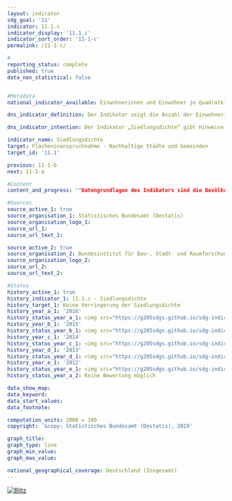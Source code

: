 ```yaml
---                   
layout: indicator                   
sdg_goal: '11'                   
indicator: 11.1.c                   
indicator_display: '11.1.c'                   
indicator_sort_order: '11-1-c'                   
permalink: /11-1-c/                   

#                   
reporting_status: complete                   
published: true                   
data_non_statistical: false                   


#Metadata                   
national_indicator_available: Einwohnerinnen und Einwohner je Quadratkilometer Siedlungs- und Verkehrsfläche                   

dns_indicator_definition: Der Indikator zeigt die Anzahl der Einwohnerinnen und Einwohner je Quadratkilometer Siedlungs- und Verkehrsfläche.                   

dns_indicator_intention: Der Indikator „Siedlungsdichte“ gibt Hinweise auf die Effizienz der Siedlungsflächennutzung. Ziel der Bundesregierung ist es, durch flächensparende Maßnahmen beim Neubau und bei der Innenentwicklung wie der Reduzierung von Wohnungs- und Gewerbeleerstand sowie Nachverdichtungen und Erhöhung der Baudichte der Verringerung der Siedlungsdichte entgegenzuwirken.                   

indicator_name: Siedlungsdichte                   
target: Flächeninanspruchnahme - Nachhaltige Städte und Gemeinden                   
target_id: '11.1'                   

previous: 11-1-b                   
next: 11-2-a                   

#Content                    
content_and_progress: ""Datengrundlagen des Indikators sind die Bevölkerungszahlen und die Flächenerhebung nach Art der tatsächlichen Nutzung des Statistischen Bundesamtes. Bei den Bevölkerungsdaten ergab sich durch den Zensus 2011 ein Sprung in den Zeitreihen, weshalb Vergleiche nur bis zum Jahr 2010 und ab dem Jahr 2011 sinnvoll zu interpretieren sind. Bei der Flächenerhebung nach Art der tatsächlichen Nutzung fand im Jahr 2016 eine methodische Anpassung der Erhebungsgrundlage statt, sodass ein Vergleich der Daten ab 2016 mit den Vorjahren nur eingeschränkt möglich ist. Um die Daten dennoch vergleichen zu können, wurden die jeweiligen Werte ausgehend vom Zensus 2011 und der Veränderung der Flächenerhebung im Jahr 2016 zurückgerechnet. Die Unterscheidung zwischen „ländlich“ und „nicht ländlich“ basiert auf einer Typisierung des Thünen-Instituts. Sie ordnet Landkreisen und kreisfreien Städten – auf Basis räumlicher Merkmale wie „Siedlungsdichte“, „Anteil land- und forstwirtschaftlicher Fläche“ und „Lage zu den Zentren“ – einen Grad an „Ländlichkeit“ zu. Insofern spiegelt diese Klassifikation die Kreisebene wieder und trifft nur bedingt auf die Entwicklung kleinerer Einheiten wie Städte und Dörfer zu. Bei der Siedlungsdichte werden im Gegensatz zur Bevölkerungsdichte die Einwohnerinnen und Einwohner allein ins Verhältnis zur Siedlungs- und Verkehrsfläche gesetzt. Zur Siedlungsfläche zählen dabei neben Wohnbauflächen auch Flächen besonderer funktionaler Prägung (z. B. Krankenhäuser oder Schulen), Industrie- und Gewerbeflächen und Flächen mit gemischter Nutzung sowie Freiflächen (Parks, Grünanlagen und Gartenland). Somit führen nicht nur eine Veränderung der Einwohnerzahl, sondern auch Veränderungen der Wohnbauflächen wie beispielsweise Binnenverdichtungen der Verkehrs- oder Gewerbeflächen zu einer Veränderung der Siedlungsdichte. Die Siedlungsdichte unterscheidet sich zwischen ländlichen und nicht ländlichen Regionen erheblich: Auf einem Quadratkilometer Siedlungs- und Verkehrsfläche leben in nicht ländlichen Kreistypen durchschnittlich rund 3 330 Menschen, in ländlichen rund 1 216 (Stand 2016). In Städten werden dabei die Wohnbauflächen oft wesentlich dichter und auch mehrstöckiger bebaut als in ländlichen Regionen, wo eine lockerere Bebauung mit größeren, unversiegelten Flächenanteilen, wie zum Beispiel Hausgärten, vorherrscht. Von 2000 bis Ende 2010 nahm die Siedlungsdichte sowohl in ländlichen als auch in nicht ländlichen Regionen kontinuierlich ab. Dabei war in nicht ländlichen Regionen der absolute Rückgang leicht geringer als in den ländlichen Regionen. Relativ betrachtet, bedingt durch die deutlich geringere Siedlungsdichte in den ländlichen Regionen, fiel der Rückgang in den ländlichen Regionen mit 11 % deutlich stärker aus als in den nicht ländlichen Regionen mit 4 %. Seit 2012 sind unterschiedliche Entwicklungen zwischen den ländlichen und den nicht ländlichen Regionen zu beobachten. In den nicht ländlichen Regionen stieg die Siedlungsdichte konstant von 3 251 Einwohnerinnen und Einwohnern je Quadratkilometer (2012) auf einen Wert von 3 330 (2016) an. In den ländlichen Regionen hingegen setzte sich der Rückgang der Siedlungsdichte bis 2014 abgeschwächt fort (auf 1 210 Einwohnerinnen und Einwohner je Quadratkilometer). Im Jahr 2015 war allerdings ein Anstieg auf 1 218 Einwohnerinnen und Einwohner zu verzeichnen, der vermutlich auf den Bevölkerungszuwachs durch den Zuzug von Flüchtlingen zurückzuführen ist und sich 2016 auf 1 216 Einwohnerinnen und Einwohner abschwächte. Werden die Entwicklungen der Einwohnerzahl und der Siedlungs- und Verkehrsfläche einzeln betrachtet, so zeigen sich deutliche Unterschiede zwischen ländlichen und nicht ländlichen Regionen. Zwischen 2000 und 2015 stieg die Siedlungs- und Verkehrsfläche sowohl in ländlichen als auch in nicht ländlichen Regionen an, allerdings mit 13 bzw. 8 % in unterschiedlichem Umfang. Nachdem die Bevölkerungszahl in den ländlichen Regionen Anfang des Jahrtausends noch leicht anstieg, verring"                   

#Sources
source_active_1: true                           
source_organisation_1: Statistisches Bundesamt (Destatis)                           
source_organisation_logo_1:                            
source_url_1:                            
source_url_text_1:                            

source_active_2: true                           
source_organisation_2: Bundesinstitut für Bau-, Stadt- und Raumforschung                           
source_organisation_logo_2:                            
source_url_2:                            
source_url_text_2:                            

#Status                   
history_active_1: true                   
history_indicator_1: 11.1.c - Siedlungsdichte                   
history_target_1: Keine Verringerung der Siedlungsdichte
history_year_a_1: '2016'                           
history_status_year_a_1: <img src="https://g205sdgs.github.io/sdg-indicators/public/Wettersymbole/Blitz.png" alt="Blitz" />
history_year_b_1: '2015'                           
history_status_year_b_1: <img src="https://g205sdgs.github.io/sdg-indicators/public/Wettersymbole/Wolke.png" alt="Wolke" />
history_year_c_1: '2014'                           
history_status_year_c_1: <img src="https://g205sdgs.github.io/sdg-indicators/public/Wettersymbole/Blitz.png" alt="Blitz" />
history_year_d_1: '2013'                           
history_status_year_d_1: <img src="https://g205sdgs.github.io/sdg-indicators/public/Wettersymbole/Blitz.png" alt="Blitz" />
history_year_e_1: '2012'                           
history_status_year_e_1: <img src="https://g205sdgs.github.io/sdg-indicators/public/Wettersymbole/Blitz.png" alt="Blitz" />
history_status_year_a_2: Keine Bewertung möglich

data_show_map: 
data_keyword:                    
data_start_values:                    
data_footnote:                    

computation_units: 2000 = 100                   
copyright: '&copy; Statistisches Bundesamt (Destatis), 2019'                   

graph_title:                    
graph_type: line                   
graph_min_value:                    
graph_max_value:                    

national_geographical_coverage: Deutschland (Insgesamt)                   
---
```

<a href="https://nachhaltige-entwicklung-deutschland.github.io/open-sdg-site-starter/status/"><img src="https://g205sdgs.github.io/sdg-indicators/public/Wettersymbole/Blitz.png" alt="Blitz" />                           
</a>